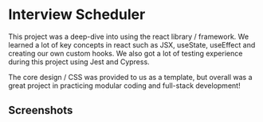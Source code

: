 # Interview Scheduler

This project was a deep-dive into using the react library / framework. We learned a lot of key concepts in react such as JSX,
useState, useEffect and creating our own custom hooks. We also got a lot of testing experience during this project using Jest and Cypress.

The core design / CSS was provided to us as a template, but overall was a great project in practicing modular coding and full-stack development!

## Screenshots
